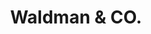 --- 
layout: projects.ejs
title: Waldman & CO.
subTitle: web, mobil & interactive
projects: 
  firstProject:
    - https://www.imagescanada.ca/wp-content/uploads/2019/03/Spectacular-Photos-of-Niagara-Falls-Casinos.jpg
    - this project was done some time ago with whoever. It was so great!
  secondProject: 
    - https://www.imagescanada.ca/wp-content/uploads/2019/03/Spectacular-Photos-of-Niagara-Falls-Casinos.jpg
    - this was another project. boy we had a great time making this one too. whoowee!
  thirdProject:
    - https://www.imagescanada.ca/wp-content/uploads/2019/03/Spectacular-Photos-of-Niagara-Falls-Casinos.jpg
    - blah blah blah project blah blah blah
  fourthProject:
    - https://www.imagescanada.ca/wp-content/uploads/2019/03/Spectacular-Photos-of-Niagara-Falls-Casinos.jpg
    - blah blah blah project blah blah blah
  fifthProject:
    - https://www.imagescanada.ca/wp-content/uploads/2019/03/Spectacular-Photos-of-Niagara-Falls-Casinos.jpg
    - blah blah blah project blah blah blah
  sixthProject:
    - https://www.imagescanada.ca/wp-content/uploads/2019/03/Spectacular-Photos-of-Niagara-Falls-Casinos.jpg
    - blah blah blah project blah blah blah
  seventhProject:
    - https://www.imagescanada.ca/wp-content/uploads/2019/03/Spectacular-Photos-of-Niagara-Falls-Casinos.jpg
    - blah blah blah project blah blah blah
---